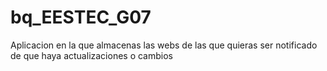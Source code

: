 # bq_EESTEC_G07
Aplicacion en la que almacenas las webs de las que quieras ser notificado de que haya actualizaciones o cambios
